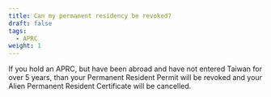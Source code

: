 ```yaml
---
title: Can my permanent residency be revoked?
draft: false
tags:
  - APRC
weight: 1
---
```

If you hold an APRC, but have been abroad and have not entered Taiwan for over 5 years, than your Permanent Resident Permit will be revoked and your Alien Permanent Resident Certificate will be cancelled.